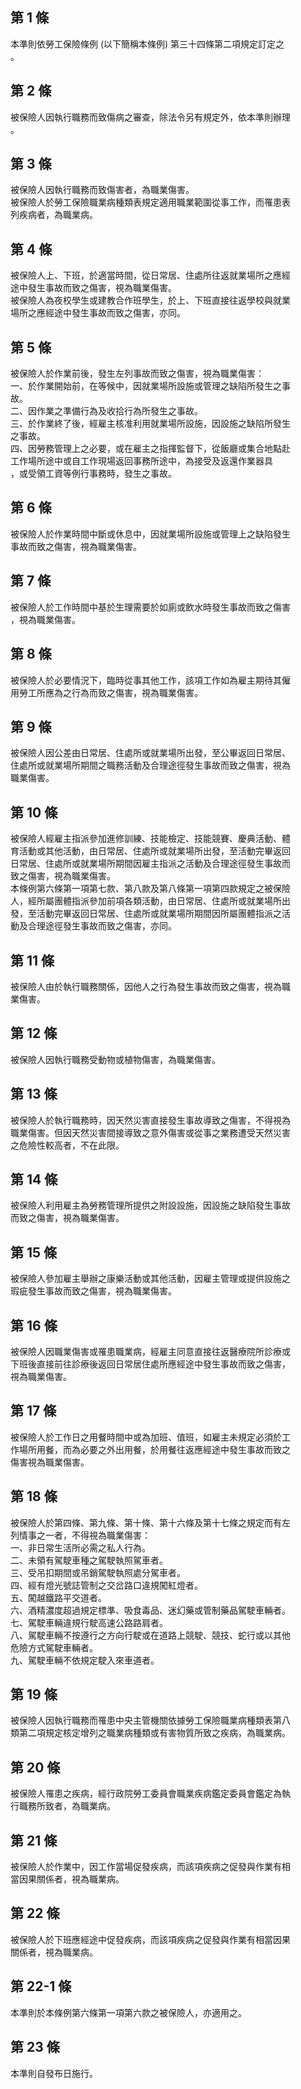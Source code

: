 第 1 條
-------
本準則依勞工保險條例 (以下簡稱本條例) 第三十四條第二項規定訂定之  
。

第 2 條
-------
被保險人因執行職務而致傷病之審查，除法令另有規定外，依本準則辦理  
。

第 3 條
-------
被保險人因執行職務而致傷害者，為職業傷害。  
被保險人於勞工保險職業病種類表規定適用職業範圍從事工作，而罹患表  
列疾病者，為職業病。

第 4 條
-------
被保險人上、下班，於適當時間，從日常居、住處所往返就業場所之應經  
途中發生事故而致之傷害，視為職業傷害。  
被保險人為夜校學生或建教合作班學生，於上、下班直接往返學校與就業  
場所之應經途中發生事故而致之傷害，亦同。

第 5 條
-------
被保險人於作業前後，發生左列事故而致之傷害，視為職業傷害：  
一、於作業開始前，在等候中，因就業場所設施或管理之缺陷所發生之事  
    故。  
二、因作業之準備行為及收拾行為所發生之事故。  
三、於作業終了後，經雇主核准利用就業場所設施，因設施之缺陷所發生  
    之事故。  
四、因勞務管理上之必要，或在雇主之指揮監督下，從飯廳或集合地點赴  
    工作場所途中或自工作現場返回事務所途中，為接受及返還作業器具  
    ，或受領工資等例行事務時，發生之事故。

第 6 條
-------
被保險人於作業時間中斷或休息中，因就業場所設施或管理上之缺陷發生  
事故而致之傷害，視為職業傷害。

第 7 條
-------
被保險人於工作時間中基於生理需要於如廁或飲水時發生事故而致之傷害  
，視為職業傷害。

第 8 條
-------
被保險人於必要情況下，臨時從事其他工作，該項工作如為雇主期待其僱  
用勞工所應為之行為而致之傷害，視為職業傷害。

第 9 條
-------
被保險人因公差由日常居、住處所或就業場所出發，至公畢返回日常居、  
住處所或就業場所期間之職務活動及合理途徑發生事故而致之傷害，視為  
職業傷害。

第 10 條
--------
被保險人經雇主指派參加進修訓練、技能檢定、技能競賽、慶典活動、體  
育活動或其他活動，由日常居、住處所或就業場所出發，至活動完畢返回  
日常居、住處所或就業場所期間因雇主指派之活動及合理途徑發生事故而  
致之傷害，視為職業傷害。                                          
本條例第六條第一項第七款、第八款及第八條第一項第四款規定之被保險  
人，經所屬團體指派參加前項各類活動，由日常居、住處所或就業場所出  
發，至活動完畢返回日常居、住處所或就業場所期間因所屬團體指派之活  
動及合理途徑發生事故而致之傷害，亦同。

第 11 條
--------
被保險人由於執行職務關係，因他人之行為發生事故而致之傷害，視為職  
業傷害。

第 12 條
--------
被保險人因執行職務受動物或植物傷害，為職業傷害。

第 13 條
--------
被保險人於執行職務時，因天然災害直接發生事故導致之傷害，不得視為  
職業傷害。但因天然災害間接導致之意外傷害或從事之業務遭受天然災害  
之危險性較高者，不在此限。

第 14 條
--------
被保險人利用雇主為勞務管理所提供之附設設施，因設施之缺陷發生事故  
而致之傷害，視為職業傷害。

第 15 條
--------
被保險人參加雇主舉辦之康樂活動或其他活動，因雇主管理或提供設施之  
瑕疵發生事故而致之傷害，視為職業傷害。

第 16 條
--------
被保險人因職業傷害或罹患職業病，經雇主同意直接往返醫療院所診療或  
下班後直接前往診療後返回日常居住處所應經途中發生事故而致之傷害，  
視為職業傷害。

第 17 條
--------
被保險人於工作日之用餐時間中或為加班、值班，如雇主未規定必須於工  
作場所用餐，而為必要之外出用餐，於用餐往返應經途中發生事故而致之  
傷害視為職業傷害。

第 18 條
--------
被保險人於第四條、第九條、第十條、第十六條及第十七條之規定而有左  
列情事之一者，不得視為職業傷害：                                  
一、非日常生活所必需之私人行為。                                  
二、未領有駕駛車種之駕駛執照駕車者。                              
三、受吊扣期間或吊銷駕駛執照處分駕車者。                          
四、經有燈光號誌管制之交岔路口違規闖紅燈者。                      
五、闖越鐵路平交道者。                                            
六、酒精濃度超過規定標準、吸食毒品、迷幻藥或管制藥品駕駛車輛者。  
七、駕駛車輛違規行駛高速公路路肩者。                              
八、駕駛車輛不按遵行之方向行駛或在道路上競駛、競技、蛇行或以其他  
    危險方式駕駛車輛者。                                          
九、駕駛車輛不依規定駛入來車道者。

第 19 條
--------
被保險人因執行職務而罹患中央主管機關依據勞工保險職業病種類表第八  
類第二項規定核定增列之職業病種類或有害物質所致之疾病，為職業病。

第 20 條
--------
被保險人罹患之疾病，經行政院勞工委員會職業疾病鑑定委員會鑑定為執  
行職務所致者，為職業病。

第 21 條
--------
被保險人於作業中，因工作當場促發疾病，而該項疾病之促發與作業有相  
當因果關係者，視為職業病。

第 22 條
--------
被保險人於下班應經途中促發疾病，而該項疾病之促發與作業有相當因果  
關係者，視為職業病。

第 22-1 條
----------
本準則於本條例第六條第一項第六款之被保險人，亦適用之。

第 23 條
--------
本準則自發布日施行。


